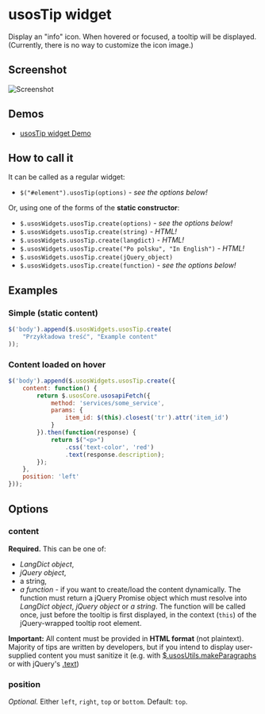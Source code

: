 usosTip widget
==============

Display an "info" icon. When hovered or focused, a tooltip will be displayed. (Currently, there is no way to customize the icon image.)

Screenshot
----------

![Screenshot](http://i.imgur.com/g68wXm2.png)

Demos
-----

  * [usosTip widget Demo](http://jsfiddle.net/gh/get/jquery/1.9.1/dependencies/migrate,ui/MUCI/jquery-usos/tree/master/jsfiddle-demos/widget.tip)

How to call it
--------------

It can be called as a regular widget:

  * `$("#element").usosTip(options)` - *see the options below!*

Or, using one of the forms of the **static constructor**:

  * `$.usosWidgets.usosTip.create(options)` - *see the options below!*
  * `$.usosWidgets.usosTip.create(string)` - *HTML!*
  * `$.usosWidgets.usosTip.create(langdict)` - *HTML!*
  * `$.usosWidgets.usosTip.create("Po polsku", "In English")` - *HTML!*
  * `$.usosWidgets.usosTip.create(jQuery_object)`
  * `$.usosWidgets.usosTip.create(function)` - *see the options below!*
  
Examples
--------

### Simple (static content)

```javascript
$('body').append($.usosWidgets.usosTip.create(
    "Przykładowa treść", "Example content"
));
```

### Content loaded on hover

```javascript
$('body').append($.usosWidgets.usosTip.create({
	content: function() {
		return $.usosCore.usosapiFetch({
			method: 'services/some_service',
			params: {
				item_id: $(this).closest('tr').attr('item_id')
			}
		}).then(function(response) {
			return $("<p>")
				.css('text-color', 'red')
				.text(response.description);
		});
	},
	position: 'left'
}));
```
 
Options
-------

### content

**Required.** This can be one of:

  * *LangDict object*,
  * *jQuery object*,
  * a string,
  * *a function* - if you want to create/load the content dynamically. The
    function must return a jQuery Promise object which must resolve into
    *LangDict object*, *jQuery object* or *a string*. The function will be
    called once, just before the tooltip is first displayed, in the context
    (`this`) of the jQuery-wrapped tooltip root element.

**Important:** All content must be provided in **HTML format** (not plaintext).
Majority of tips are written by developers, but if you intend to display
user-supplied content you must sanitize it (e.g. with
[$.usosUtils.makeParagraphs](WRTODO) or with jQuery's
[.text](http://api.jquery.com/text/#text-textString))

### position

*Optional.* Either `left`, `right`, `top` or `bottom`. Default: `top`.
